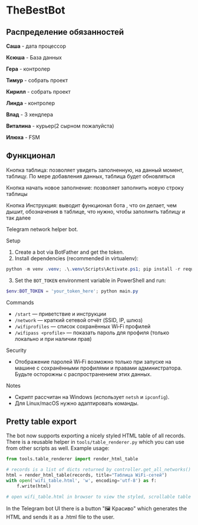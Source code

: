 # TheBestBot

## Распределение обязанностей

**Саша** - дата процессор

**Ксюша** - База данных

**Гера** - контролер

**Тимур** - собрать проект

**Кирилл** - собрать проект

**Линда** - контролер

**Влад** - 3 хендлера 

**Виталина** - курьер(2 сырном пожалуйста)

**Илюха** - FSM

## Функционал

Кнопка таблица: позволяет увидеть заполненную, на данный момент, таблицу. По мере добавления данных, таблица будет обновляться

Кнопка начать новое заполнение: позволяет заполнить новую строку таблицы

Кнопка Инструкция: выводит функционал бота , что он делает, чем дышит, обозначения в таблице, что нужно, чтобы заполнить таблицу и так далее

Telegram network helper bot.

Setup
1. Create a bot via BotFather and get the token.
2. Install dependencies (recommended in virtualenv):

```powershell
python -m venv .venv; .\.venv\Scripts\Activate.ps1; pip install -r requirements.txt
```

3. Set the `BOT_TOKEN` environment variable in PowerShell and run:

```powershell
$env:BOT_TOKEN = 'your_token_here'; python main.py
```

Commands
- `/start` — приветствие и инструкции
- `/network` — краткий сетевой отчёт (SSID, IP, шлюз)
- `/wifiprofiles` — список сохранённых Wi‑Fi профилей
- `/wifipass <profile>` — показать пароль для профиля (только локально и при наличии прав)

Security
- Отображение паролей Wi‑Fi возможно только при запуске на машине с сохранёнными профилями и правами администратора. Будьте осторожны с распространением этих данных.

Notes
- Скрипт рассчитан на Windows (использует `netsh` и `ipconfig`).
- Для Linux/macOS нужно адаптировать команды.

Pretty table export
-------------------

The bot now supports exporting a nicely styled HTML table of all records.
There is a reusable helper in `tools/table_renderer.py` which you can use
from other scripts as well. Example usage:

```python
from tools.table_renderer import render_html_table

# records is a list of dicts returned by controller.get_all_networks()
html = render_html_table(records, title="Таблица WiFi-сетей")
with open('wifi_table.html', 'w', encoding='utf-8') as f:
	f.write(html)

# open wifi_table.html in browser to view the styled, scrollable table
```

In the Telegram bot UI there is a button "🖼 Красиво" which generates the
HTML and sends it as a .html file to the user.
